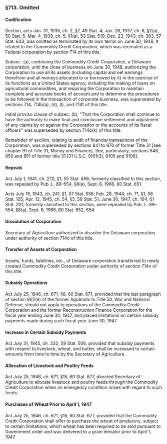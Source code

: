 ### §713. Omitted ###

#### Codification ####

Section, acts Jan. 31, 1935, ch. 2, §7, 49 Stat. 4; Jan. 26, 1937, ch. 6, §2(a), 50 Stat. 5; Mar. 4, 1939, ch. 5, §1(a), 53 Stat. 510; Dec. 23, 1943, ch. 383, 57 Stat. 643, was omitted as terminated by its own terms on June 30, 1948. It related to the Commodity Credit Corporation, which was recreated as a Federal corporation by section 714 of this title.

Subsec. (a), continuing the Commodity Credit Corporation, a Delaware corporation, until the close of business on June 30, 1948, authorizing the Corporation to use all its assets (including capital and net earnings therefrom and all moneys allocated to or borrowed by it) in the exercise of its functions as a United States agency, including the making of loans on agricultural commodities, and requiring the Corporation to maintain complete and accurate books of account and to determine the procedures to be followed in the transaction of corporate business, was superseded by sections 714, 714b(a), (d), (l), and 714f of this title.

Initial proviso clause of subsec. (b), "That the Corporation shall continue to have the authority to make final and conclusive settlement and adjustment of any claims by or against the Corporation or the accounts of its fiscal officers" was superseded by section 714b(k) of this title.

Remainder of section, relating to audit of financial transactions of the Corporation, was superseded by sections 841 to 870 of former Title 31 [see chapter 91 of Title 31, Money and Finance]. See, particularly, sections 846, 850 and 851 of former title 31 [31 U.S.C. 9101(3), 9105 and 9106].

#### Repeals ####

Act July 1, 1941, ch. 270, §1, 55 Stat. 498, formerly classified to this section, was repealed by Pub. L. 89–554, §8(a), Sept. 6, 1966, 80 Stat. 651.

Acts July 16, 1943, ch. 241, §1, 57 Stat. 556; Feb. 28, 1944, ch. 71, §1, 58 Stat. 105; Apr. 12, 1945, ch. 54, §5, 59 Stat. 51; June 30, 1947, ch. 164, 61 Stat. 201, formerly classified to this section, were repealed by Pub. L. 89–554, §8(a), Sept. 6, 1966, 80 Stat. 652, 654.

#### Dissolution of Corporation ####

Secretary of Agriculture authorized to dissolve the Delaware corporation under authority of section 714o of this title.

#### Transfer of Assets of Corporation ####

Assets, funds, liabilities, etc., of Delaware corporation transferred to newly created Commodity Credit Corporation under authority of section 714n of this title.

#### Subsidy Operations ####

Act July 25, 1946, ch. 671, §6, 60 Stat. 671, provided that the last paragraph of section 902(e) of the former Appendix to Title 50, War and National Defense, should not apply to operations of the Commodity Credit Corporation and the former Reconstruction Finance Corporation for the fiscal year ending June 30, 1947, and placed limitations on certain subsidy payments made during such fiscal year June 30, 1947.

#### Increase in Certain Subsidy Payments ####

Act July 31, 1945, ch. 332, 59 Stat. 506, provided that subsidy payments with respect to livestock, wheat, and butter, shall be increased to certain amounts from time to time by the Secretary of Agriculture.

#### Allocation of Livestock and Poultry Feeds ####

Act July 25, 1946, ch. 671, §15, 60 Stat. 677, directed Secretary of Agriculture to allocate livestock and poultry feeds through the Commodity Credit Corporation when an emergency condition arises with regard to such feeds.

#### Purchases of Wheat Prior to April 1, 1947 ####

Act July 25, 1946, ch. 671, §16, 60 Stat. 677, provided that the Commodity Credit Corporation shall offer to purchase the wheat of producers, subject to certain limitations, which wheat has been required to be sold pursuant to Government order and was delivered to a grain elevator prior to April 1, 1947.
